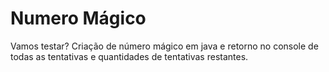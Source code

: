 # Numero Mágico

Vamos testar? Criação de número mágico em java e retorno no console de todas as tentativas e quantidades de tentativas restantes.
